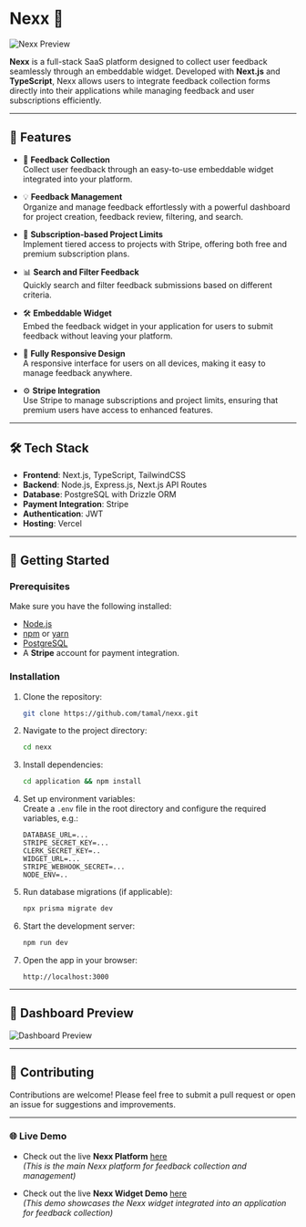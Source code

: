 # Nexx 🚀

![Nexx Preview](https://i.ibb.co/fxSfLpb/Screenshot-2024-11-20-134728.png)

**Nexx** is a full-stack SaaS platform designed to collect user feedback seamlessly through an embeddable widget. Developed with **Next.js** and **TypeScript**, Nexx allows users to integrate feedback collection forms directly into their applications while managing feedback and user subscriptions efficiently.

---

## 🌟 Features

- 📝 **Feedback Collection**  
  Collect user feedback through an easy-to-use embeddable widget integrated into your platform.

- 💡 **Feedback Management**  
  Organize and manage feedback effortlessly with a powerful dashboard for project creation, feedback review, filtering, and search.

- 🔐 **Subscription-based Project Limits**  
  Implement tiered access to projects with Stripe, offering both free and premium subscription plans.

- 📊 **Search and Filter Feedback**  
  Quickly search and filter feedback submissions based on different criteria.

- 🛠️ **Embeddable Widget**  
  Embed the feedback widget in your application for users to submit feedback without leaving your platform.

- 🚀 **Fully Responsive Design**  
  A responsive interface for users on all devices, making it easy to manage feedback anywhere.

- ⚙️ **Stripe Integration**  
  Use Stripe to manage subscriptions and project limits, ensuring that premium users have access to enhanced features.

---

## 🛠️ Tech Stack

- **Frontend**: Next.js, TypeScript, TailwindCSS
- **Backend**: Node.js, Express.js, Next.js API Routes
- **Database**: PostgreSQL with Drizzle ORM
- **Payment Integration**: Stripe
- **Authentication**: JWT
- **Hosting**: Vercel

---

## 🚀 Getting Started

### Prerequisites

Make sure you have the following installed:

- [Node.js](https://nodejs.org/)
- [npm](https://www.npmjs.com/) or [yarn](https://yarnpkg.com/)
- [PostgreSQL](https://www.postgresql.org/)
- A **Stripe** account for payment integration.

### Installation

1. Clone the repository:

   ```bash
   git clone https://github.com/tamal/nexx.git

   ```

2. Navigate to the project directory:

   ```bash
   cd nexx
   ```

3. Install dependencies:

   ```bash
   cd application && npm install
   ```

4. Set up environment variables:  
    Create a `.env` file in the root directory and configure the required variables, e.g.:

   ```env
   DATABASE_URL=...
   STRIPE_SECRET_KEY=...
   CLERK_SECRET_KEY=..
   WIDGET_URL=...
   STRIPE_WEBHOOK_SECRET=...
   NODE_ENV=..
   ```

5. Run database migrations (if applicable):

   ```bash
   npx prisma migrate dev
   ```

6. Start the development server:

   ```bash
   npm run dev
   ```

7. Open the app in your browser:
   ```
   http://localhost:3000
   ```

---

## 📸 Dashboard Preview

![Dashboard Preview](https://i.ibb.co/MB6fJy3/Screenshot-2024-11-20-134918.png)

---

## 🤝 Contributing

Contributions are welcome! Please feel free to submit a pull request or open an issue for suggestions and improvements.

---

### 🌐 Live Demo

- Check out the live **Nexx Platform** [here](https://nexxxx.vercel.app/)  
  _(This is the main Nexx platform for feedback collection and management)_

- Check out the live **Nexx Widget Demo** [here](https://nexx-demo.vercel.app/)  
  _(This demo showcases the Nexx widget integrated into an application for feedback collection)_
